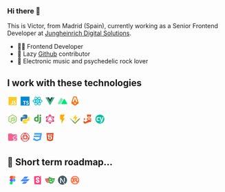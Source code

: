 ### Hi there 👋

<!-- ## About me -->

This is Víctor, from Madrid (Spain), currently working as a Senior Frontend Developer at [Jungheinrich Digital Solutions](https://www.jungheinrich.es).

- 🦸‍♀️ Frontend Developer
- 🧭 Lazy [Github](https://github.com/VictorMerino) contributor
- 🎼 Electronic music and psychedelic rock lover

## I work with these technologies

<p align="left">
<img src="https://raw.githubusercontent.com/PKief/vscode-material-icon-theme/main/icons/javascript.svg" alt="JavaScript" width="25" height="25" />
<img src="https://raw.githubusercontent.com/PKief/vscode-material-icon-theme/main/icons/typescript.svg" alt="TypeScript" width="25" height="25" />
<img src="https://raw.githubusercontent.com/PKief/vscode-material-icon-theme/main/icons/react.svg" alt="React" width="25" height="25" />
<img src="https://raw.githubusercontent.com/PKief/vscode-material-icon-theme/main/icons/vue.svg" alt="Vue" width="25" height="25" />
<img src="https://raw.githubusercontent.com/PKief/vscode-material-icon-theme/main/icons/nuxt.svg" alt="Nuxt" width="25" height="25" />
<img src="https://raw.githubusercontent.com/PKief/vscode-material-icon-theme/main/icons/astro.svg" alt="Astro" width="25" height="25" />
</p>
<p>
<img src="https://raw.githubusercontent.com/PKief/vscode-material-icon-theme/main/icons/nodejs.svg" alt="Node" width="25" height="25" />
<img src="https://raw.githubusercontent.com/PKief/vscode-material-icon-theme/main/icons/python.svg" alt="Python" width="25" height="25" />
<img src="https://raw.githubusercontent.com/PKief/vscode-material-icon-theme/main/icons/django.svg" alt="Django" width="25" height="25" />
<img src="https://raw.githubusercontent.com/PKief/vscode-material-icon-theme/main/icons/graphql.svg" alt="Graph QL" width="25" height="25" />
<img src="https://raw.githubusercontent.com/PKief/vscode-material-icon-theme/main/icons/vite.svg" alt="Vite" width="25" height="25" />
<img src="https://raw.githubusercontent.com/PKief/vscode-material-icon-theme/main/icons/vitest.svg" alt="Vitest" width="25" height="25" />
<img src="https://raw.githubusercontent.com/PKief/vscode-material-icon-theme/main/icons/jest.svg" alt="Jest" width="25" height="25" />
<img src="https://raw.githubusercontent.com/PKief/vscode-material-icon-theme/main/icons/cypress.svg" alt="Cypress" width="25" height="25" />

</p>
<p>
<img src="https://raw.githubusercontent.com/PKief/vscode-material-icon-theme/main/icons/folder-sass.svg" alt="Sass" width="25" height="25" />
<img src="https://raw.githubusercontent.com/PKief/vscode-material-icon-theme/main/icons/postcss.svg" alt="Post CSS" width="25" height="25" />
<img src="https://raw.githubusercontent.com/PKief/vscode-material-icon-theme/main/icons/css.svg" alt="CSS" width="25" height="25" />
<img src="https://raw.githubusercontent.com/PKief/vscode-material-icon-theme/main/icons/html.svg" alt="HTML" width="25" height="25" />
</p>

##  🌱 Short term roadmap...
<p align="left">
<img src="https://raw.githubusercontent.com/PKief/vscode-material-icon-theme/main/icons/figma.svg" alt="Figma" width="25" height="25" />
<img src="https://raw.githubusercontent.com/PKief/vscode-material-icon-theme/main/icons/stencil.svg" alt="Stencil" width="25" height="25" />
<img src="https://raw.githubusercontent.com/PKief/vscode-material-icon-theme/main/icons/storybook.svg" alt="Storybook" width="25" height="25" />
<img src="https://raw.githubusercontent.com/PKief/vscode-material-icon-theme/main/icons/playwright.svg" alt="Playwright" width="25" height="25" />
<img src="https://raw.githubusercontent.com/PKief/vscode-material-icon-theme/main/icons/next_light.svg" alt="Next" width="25" height="25" />
<img src="https://raw.githubusercontent.com/PKief/vscode-material-icon-theme/main/icons/rust.svg" alt="Rust" width="25" height="25" />
</p>
<!--
**VictorMerino/VictorMerino** is a ✨ _special_ ✨ repository because its `README.md` (this file) appears on your GitHub profile.

Here are some ideas to get you started:

- 🔭 I’m currently working on ...
- 🌱 I’m currently learning ...
- 👯 I’m looking to collaborate on ...
- 🤔 I’m looking for help with ...
- 💬 Ask me about ...
- 📫 How to reach me: ...
- 😄 Pronouns: ...
- ⚡ Fun fact: ...
-->
